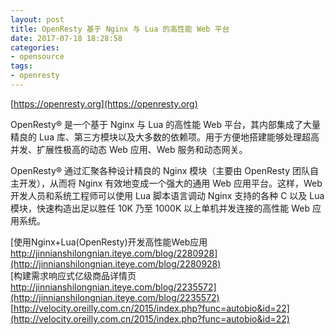 ```yaml
---
layout: post
title: OpenResty 基于 Nginx 与 Lua 的高性能 Web 平台
date: 2017-07-18 18:28:58
categories:
- opensource
tags:
- openresty
---
```


[https://openresty.org](https://openresty.org)

OpenResty® 是一个基于 Nginx 与 Lua 的高性能 Web 平台，其内部集成了大量精良的 Lua 库、第三方模块以及大多数的依赖项。用于方便地搭建能够处理超高并发、扩展性极高的动态 Web 应用、Web 服务和动态网关。

OpenResty® 通过汇聚各种设计精良的 Nginx 模块（主要由 OpenResty 团队自主开发），从而将 Nginx 有效地变成一个强大的通用 Web 应用平台。这样，Web 开发人员和系统工程师可以使用 Lua 脚本语言调动 Nginx 支持的各种 C 以及 Lua 模块，快速构造出足以胜任 10K 乃至 1000K 以上单机并发连接的高性能 Web 应用系统。

[使用Nginx+Lua(OpenResty)开发高性能Web应用 http://jinnianshilongnian.iteye.com/blog/2280928](http://jinnianshilongnian.iteye.com/blog/2280928)  
[构建需求响应式亿级商品详情页 http://jinnianshilongnian.iteye.com/blog/2235572](http://jinnianshilongnian.iteye.com/blog/2235572)  
[http://velocity.oreilly.com.cn/2015/index.php?func=autobio&id=22](http://velocity.oreilly.com.cn/2015/index.php?func=autobio&id=22)  